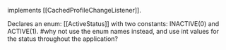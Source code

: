 implements [[CachedProfileChangeListener]]. 

Declares an enum: [[ActiveStatus]] with two constants: INACTIVE(0) and ACTIVE(1). #why not use the enum names instead, and use int values for the status throughout the application?